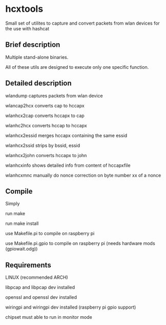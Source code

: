 hcxtools
==============

Small set of utilites to capture and convert packets from wlan devices
for the use with hashcat

Brief description
--------------

Multiple stand-alone binaries.

All of these utils are designed to execute only one specific function.


Detailed description
--------------

wlandump      captures packets from wlan device

wlancap2hcx   converts cap to hccapx

wlanhcx2cap   converts hccapx to cap

wlanhc2hcx    converts hccap to hccapx

wlanhcx2essid merges hccapx containing the same essid

wlanhcx2ssid  strips by bssid, essid

wlanhcx2john  converts hccapx to john

wlanhcxinfo   shows detailed info from content of hccapxfile

wlanhcxmnc    manually do nonce correction on byte number xx of a nonce 


Compile
--------------

Simply

run make

run make install

use Makefile.pi to compile on raspberry pi

use Makefile.pi.gpio to compile on raspberry pi (needs hardware mods (gpiowait.odg))


Requirements
--------------

LINUX (‎recommended ARCH)

libpcap and libpcap dev installed

openssl and openssl dev installed

wiringpi and wiringpi dev installed (raspberry pi gpio support)

chipset must able to run in monitor mode

